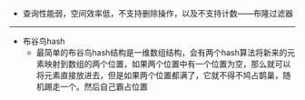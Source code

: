 + 查询性能弱，空间效率低，不支持删除操作，以及不支持计数——布隆过滤器
--------------------
+ 布谷鸟hash
  + 最简单的布谷鸟hash结构是一维数组结构，会有两个hash算法将新来的元素映射到数组的两个位置，如果两个位置中有一个位置为空，那么就可以将元素直接放进去，但是如果两个位置都满了，它就不得不鸠占鹊巢，随机踢走一个。然后自己霸占位置
